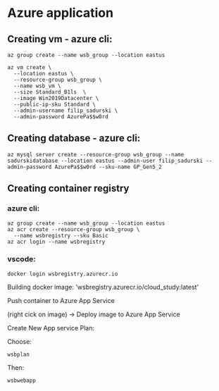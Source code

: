 # Azure application

## Creating vm - azure cli:

```
az group create --name wsb_group --location eastus

az vm create \
  --location eastus \
  --resource-group wsb_group \
  --name wsb_vm \
  --size Standard_B1ls  \
  --image Win2019Datacenter \
  --public-ip-sku Standard \
  --admin-username filip_sadurski \
  --admin-password AzurePa$$w0rd
```

## Creating database - azure cli:

```
az mysql server create --resource-group wsb_group --name sadurskidatabase --location eastus --admin-user filip_sadurski --admin-password AzurePa$$w0rd --sku-name GP_Gen5_2
```

## Creating container registry

### azure cli:
```
az group create --name wsb_group --location eastus
az acr create --resource-group wsb_group \
  --name wsbregistry --sku Basic
az acr login --name wsbregistry
```
### vscode:
```
docker login wsbregistry.azurecr.io
```
Building docker image: 'wsbregistry.azurecr.io/cloud_study:latest'

Push container to Azure App Service

(right cick on image) -> Deploy image to Azure App Service

Create New App service Plan:

Choose:

    wsbplan
Then:

    wsbwebapp
